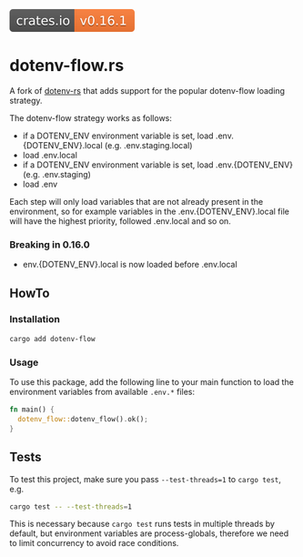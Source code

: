 [![Crates.io](./dotenv/badges/crates.io.svg)](https://crates.io/crates/dotenv-flow)


# dotenv-flow.rs

A fork of [dotenv-rs](https://github.com/dotenv-rs/dotenv) that adds support for the popular dotenv-flow
loading strategy.


The dotenv-flow strategy works as follows:

- if a DOTENV_ENV environment variable is set, load .env.{DOTENV_ENV}.local (e.g. .env.staging.local)
- load .env.local
- if a DOTENV_ENV environment variable is set, load .env.{DOTENV_ENV} (e.g. .env.staging)
- load .env

Each step will only load variables that are not already present in the environment, so for example variables
in the .env.{DOTENV_ENV}.local file will have the highest priority, followed .env.local and so on.

### Breaking in 0.16.0

- env.{DOTENV_ENV}.local is now loaded before .env.local

## HowTo

### Installation

```sh
cargo add dotenv-flow
```

### Usage

To use this package, add the following line to your main function to load the environment variables from available `.env.*` files:

```rs
fn main() {
  dotenv_flow::dotenv_flow().ok();
}
```


## Tests

To test this project, make sure you pass `--test-threads=1` to `cargo test`, e.g.

```sh
cargo test -- --test-threads=1
```

This is necessary because `cargo test` runs tests in multiple threads by default, but environment variables are process-globals, therefore we need to limit concurrency to avoid race conditions.
